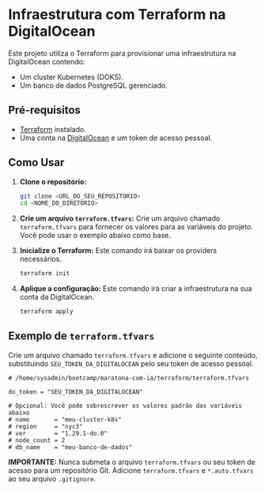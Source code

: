 # Infraestrutura com Terraform na DigitalOcean

Este projeto utiliza o Terraform para provisionar uma infraestrutura na DigitalOcean contendo:

*   Um cluster Kubernetes (DOKS).
*   Um banco de dados PostgreSQL gerenciado.

## Pré-requisitos

*   [Terraform](https://learn.hashicorp.com/tutorials/terraform/install-cli) instalado.
*   Uma conta na [DigitalOcean](https://www.digitalocean.com/) e um token de acesso pessoal.

## Como Usar

1.  **Clone o repositório:**
    ```bash
    git clone <URL_DO_SEU_REPOSITORIO>
    cd <NOME_DO_DIRETORIO>
    ```

2.  **Crie um arquivo `terraform.tfvars`:**
    Crie um arquivo chamado `terraform.tfvars` para fornecer os valores para as variáveis do projeto. Você pode usar o exemplo abaixo como base.

3.  **Inicialize o Terraform:**
    Este comando irá baixar os providers necessários.
    ```bash
    terraform init
    ```

4.  **Aplique a configuração:**
    Este comando irá criar a infraestrutura na sua conta da DigitalOcean.
    ```bash
    terraform apply
    ```

## Exemplo de `terraform.tfvars`

Crie um arquivo chamado `terraform.tfvars` e adicione o seguinte conteúdo, substituindo `SEU_TOKEN_DA_DIGITALOCEAN` pelo seu token de acesso pessoal.

```hcl
# /home/sysadmin/bootcamp/maratona-com-ia/terraform/terraform.tfvars

do_token = "SEU_TOKEN_DA_DIGITALOCEAN"

# Opcional: Você pode sobrescrever os valores padrão das variáveis abaixo
# name       = "meu-cluster-k8s"
# region     = "nyc3"
# ver        = "1.29.1-do.0"
# node_count = 2
# db_name    = "meu-banco-de-dados"
```

**IMPORTANTE:** Nunca submeta o arquivo `terraform.tfvars` ou seu token de acesso para um repositório Git. Adicione `terraform.tfvars` e `*.auto.tfvars` ao seu arquivo `.gitignore`.
